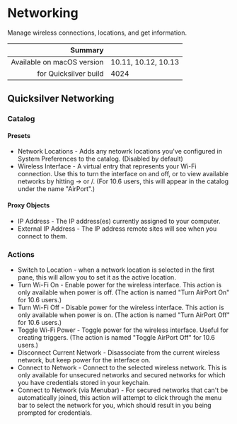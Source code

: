 # Networking

Manage wireless connections, locations, and get information.

 Summary                    | &nbsp; 
---------------------------:|:--------------------
 Available on macOS version | 10.11, 10.12, 10.13
      for Quicksilver build | 4024


## Quicksilver Networking

### Catalog

#### Presets

  * Network Locations - Adds any netowrk locations you've configured in System Preferences to the catalog. (Disabled by default)
  * Wireless Interface - A virtual entry that represents your Wi-Fi connection. Use this to turn the interface on and off, or to view available networks by hitting → or /. (For 10.6 users, this will appear in the catalog under the name "AirPort".)

#### Proxy Objects

  * IP Address - The IP address(es) currently assigned to your computer.
  * External IP Address - The IP address remote sites will see when you connect to them.

### Actions

  * Switch to Location - when a network location is selected in the first pane, this will allow you to set it as the active location.
  * Turn Wi-Fi On - Enable power for the wireless interface. This action is only available when power is off. (The action is named "Turn AirPort On" for 10.6 users.)
  * Turn Wi-Fi Off - Disable power for the wireless interface. This action is only available when power is on. (The action is named "Turn AirPort Off" for 10.6 users.)
  * Toggle Wi-Fi Power - Toggle power for the wireless interface. Useful for creating triggers. (The action is named "Toggle AirPort Off" for 10.6 users.)
  * Disconnect Current Network - Disassociate from the current wireless network, but keep power for the interface on.
  * Connect to Network - Connect to the selected wireless network. This is only available for unsecured networks and secured networks for which you have credentials stored in your keychain.
  * Connect to Network (via Menubar) - For secured networks that can't be automatically joined, this action will attempt to click through the menu bar to select the network for you, which should result in you being prompted for credentials.